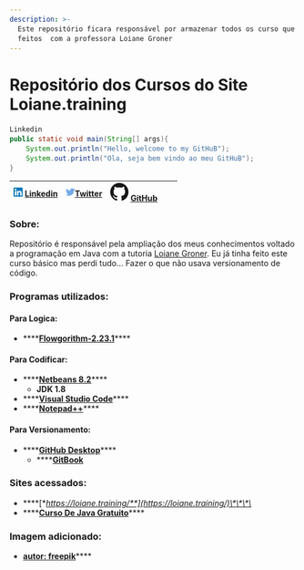 ```yaml
---
description: >-
  Este repositório ficara responsável por armazenar todos os curso que sera 
  feitos  com a professora Loiane Groner
---
```


# Repositório dos Cursos do Site Loiane.training

```java
Linkedin 
public static void main(String[] args){
    System.out.println("Hello, welcome to my GitHuB");
    System.out.println("Ola, seja bem vindo ao meu GitHuB");
}
```

|  ![](.gitbook/assets/linkedin.png) [Linkedin](https://www.linkedin.com/in/carlos-eduardo-dos-s-figueiredo-76128837/_blank) | ![](.gitbook/assets/twitter.png)[Twitter](https://twitter.com/Carlao_Me_Ajuda) | ![](.gitbook/assets/github-mark-32px.png) [GitHub](https://github.com/carloseduardonit) |   |  |
| :--- | :--- | :--- | :--- | :--- |


### Sobre:

Repositório é responsável pela ampliação dos meus conhecimentos voltado a programação em Java com a tutoria [Loiane Groner](https://github.com/loiane).  Eu já tinha feito este curso básico mas perdi tudo... Fazer o que não usava versionamento de código. 

### Programas utilizados:

#### Para Logica:

* \*\*\*\*[**Flowgorithm-2.23.1**](http://www.flowgorithm.org/download/)\*\*\*\*

#### Para Codificar:

* \*\*\*\*[**Netbeans 8.2**](https://netbeans.org/downloads/8.2/rc/)\*\*\*\*
  * **JDK 1.8**
* \*\*\*\*[**Visual Studio Code**](https://code.visualstudio.com/download)\*\*\*\*
* \*\*\*\*[**Notepad++**](https://notepad-plus-plus.org/downloads/)\*\*\*\*

#### Para Versionamento:

* \*\*\*\*[**GitHub Desktop**](https://desktop.github.com/)\*\*\*\*
  * \*\*\*\*[**GitBook**](https://app.gitbook.com/)

### Sites acessados:

* \*\*\*\*[**https://loiane.training/**](https://loiane.training/)\*\*\*\*
* \*\*\*\*[**Curso De Java Gratuito**](https://www.youtube.com/playlist?list=PLGxZ4Rq3BOBq0KXHsp5J3PxyFaBIXVs3r)\*\*\*\*

### Imagem adicionado:

* [**autor: freepik**](https://www.flaticon.com/br/autores/freepik)\*\*\*\*



